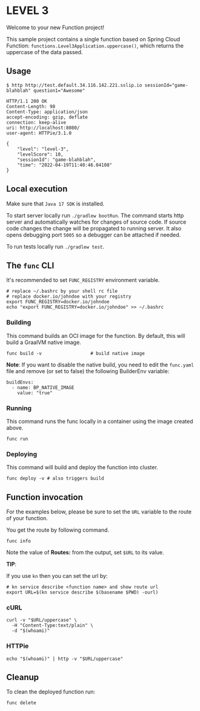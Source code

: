 # LEVEL 3

Welcome to your new Function project!

This sample project contains a single function based on Spring Cloud Function: `functions.Level3Application.uppercase()`, which returns the uppercase of the data passed.

## Usage

```shell
$ http http://test.default.34.116.142.221.sslip.io sessionId="game-blahblah" question1="Awesome"

HTTP/1.1 200 OK
Content-Length: 98
Content-Type: application/json
accept-encoding: gzip, deflate
connection: keep-alive
uri: http://localhost:8080/
user-agent: HTTPie/3.1.0

{
    "level": "level-3",
    "levelScore": 10,
    "sessionId": "game-blahblah",
    "time": "2022-04-19T11:40:46.04108"
}
```

## Local execution

Make sure that `Java 17 SDK` is installed.

To start server locally run `./gradlew bootRun`.
The command starts http server and automatically watches for changes of source code.
If source code changes the change will be propagated to running server. It also opens debugging port `5005`
so a debugger can be attached if needed.

To run tests locally run `./gradlew test`.

## The `func` CLI

It's recommended to set `FUNC_REGISTRY` environment variable.

```shell script
# replace ~/.bashrc by your shell rc file
# replace docker.io/johndoe with your registry
export FUNC_REGISTRY=docker.io/johndoe
echo "export FUNC_REGISTRY=docker.io/johndoe" >> ~/.bashrc
```

### Building

This command builds an OCI image for the function. By default, this will build a GraalVM native image.

```shell script
func build -v                  # build native image
```

**Note**: If you want to disable the native build, you need to edit the `func.yaml` file and
remove (or set to false) the following BuilderEnv variable:
```
buildEnvs:
  - name: BP_NATIVE_IMAGE
    value: "true"
```

### Running

This command runs the func locally in a container
using the image created above.

```shell script
func run
```

### Deploying

This command will build and deploy the function into cluster.

```shell script
func deploy -v # also triggers build
```

## Function invocation

For the examples below, please be sure to set the `URL` variable to the route of your function.

You get the route by following command.

```shell script
func info
```

Note the value of **Routes:** from the output, set `$URL` to its value.

__TIP__:

If you use `kn` then you can set the url by:

```shell script
# kn service describe <function name> and show route url
export URL=$(kn service describe $(basename $PWD) -ourl)
```

### cURL

```shell script
curl -v "$URL/uppercase" \
  -H "Content-Type:text/plain" \
  -d "$(whoami)"
```

### HTTPie

```shell script
echo "$(whoami)" | http -v "$URL/uppercase"
```

## Cleanup

To clean the deployed function run:

```shell
func delete
```
